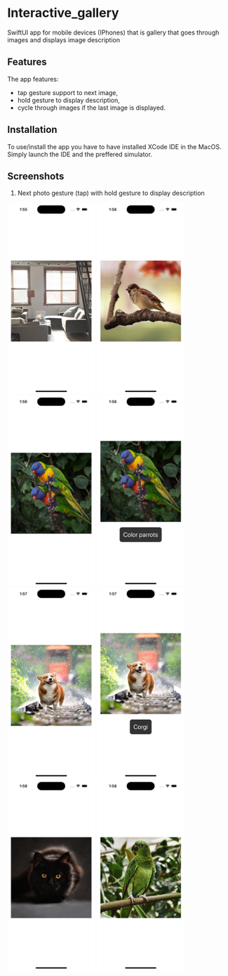 # Interactive_gallery

SwiftUI app for mobile devices (IPhones) that is gallery that goes through images and displays image description 

## Features

The app features:
 - tap gesture support to next image,
 - hold gesture to display description,
 - cycle through images if the last image is displayed.

## Installation

To use/install the app you have to have installed XCode IDE in the MacOS. Simply launch the IDE and the preffered simulator.

## Screenshots

1. Next photo gesture (tap) with hold gesture to display description


<img src="https://github.com/RobertNeat/Interactive_gallery/blob/main/screenshots/1_first_launch.png" width="200"/>
<img src="https://github.com/RobertNeat/Interactive_gallery/blob/main/screenshots/2_click_one_change_photo.png" width="200"/>

<span>
<img src="https://github.com/RobertNeat/Interactive_gallery/blob/main/screenshots/3_click_two_change_photo.png" width="200"/>
<img src="https://github.com/RobertNeat/Interactive_gallery/blob/main/screenshots/4_long_press_photo_info.png" width="200"/>
</span></br>

<span>
<img src="https://github.com/RobertNeat/Interactive_gallery/blob/main/screenshots/5_click_three_change_photo.png" width="200"/>
<img src="https://github.com/RobertNeat/Interactive_gallery/blob/main/screenshots/6_long_press_info.png" width="200"/>
</span>

<img src="https://github.com/RobertNeat/Interactive_gallery/blob/main/screenshots/7_click_four_change_photo.png" width="200"/>
<img src="https://github.com/RobertNeat/Interactive_gallery/blob/main/screenshots/8_click_five_change_photo.png" width="200"/>
